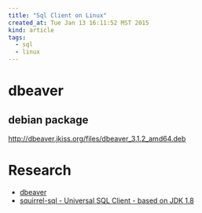 ```yaml
---
title: "Sql Client on Linux"
created_at: Tue Jan 13 16:11:52 MST 2015
kind: article
tags:
  - sql
  - linux
---
```


# dbeaver

## debian package

http://dbeaver.jkiss.org/files/dbeaver_3.1.2_amd64.deb

# Research

* [dbeaver](http://dbeaver.jkiss.org/)
* [squirrel-sql - Universal SQL Client - based on JDK 1.8](http://squirrel-sql.sourceforge.net/)

